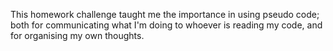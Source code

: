 This homework challenge taught me the importance in using pseudo code; both for communicating what I'm doing to whoever is reading my code, and for organising my own thoughts. 

